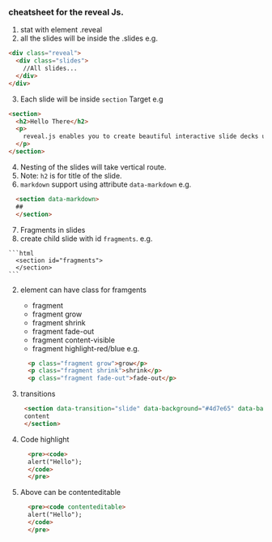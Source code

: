 ### cheatsheet for the reveal Js.

1. stat with element .reveal
2. all the slides will be inside the .slides
  e.g.
  ```html
  <div class="reveal">
    <div class="slides">
      //All slides...
    </div>
  </div>
  ```

3. Each slide will be inside `section` Target
  e.g
  ```html
  <section>
    <h2>Hello There</h2>
    <p>
      reveal.js enables you to create beautiful interactive slide decks using HTML. This presentation will show you examples of what it can do.
    </p>
  </section>

  ```  

4. Nesting of the slides will take vertical route.
5. Note: `h2` is for title of the slide.
6. `markdown` support using attribute `data-markdown`
  e.g.
  ```html
    <section data-markdown>
    ##
    </section>
  ```
7. Fragments in slides
  1. create child slide with id `fragments`.
    e.g.

    ```html
      <section id="fragments">
      </section>
    ```
  2. element can have class for framgents
      - fragment
      - fragment grow
      - fragment shrink
      - fragment fade-out
      - fragment content-visible
      - fragment highlight-red/blue
      e.g.

      ```html
        <p class="fragment grow">grow</p>
        <p class="fragment shrink">shrink</p>
        <p class="fragment fade-out">fade-out</p>

      ```
8. transitions

    ```html
     <section data-transition="slide" data-background="#4d7e65" data-background-transition="zoom">
     content
     </section>
    ```
9. Code highlight

    ```html
      <pre><code>
      alert("Hello");
      </code>
      </pre>
    ```
10. Above can be contenteditable

    ```html
      <pre><code contenteditable>
      alert("Hello");
      </code>
      </pre>
    ```  
